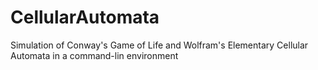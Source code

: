# CellularAutomata
Simulation of Conway's Game of Life and Wolfram's Elementary Cellular Automata in a command-lin environment
